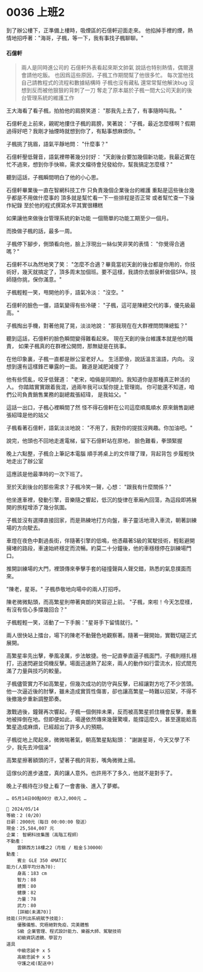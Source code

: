 # 0036 上班2

到了辦公樓下，正準備上樓時，吸煙區的石億軒迎面走來。
他掐掉手裡的煙，熱情地招呼著："海哥，子楓，等一下，我有事找子楓聊聊。"

#### 石億軒
> 兩人是同時進公司的
石億軒外表看起來斯文帥氣
說話也特别熱情，偶爾還會請他吃飯。
也因爲這些原因，子楓工作期間幫了他很多忙。
每次當他找自己請教程式的流程和數據結構時
子楓也沒有藏私
還常常幫他解決bug
沒想到反而被他狠狠的背刺了一刀
奪走了原本屬於子楓一間大公司天創的後台管理系統的維護工作
> 

王大海看了看子楓，拍拍他的肩膀笑道：
"那我先上去了，有事隨時叫我。"

石億軒走上前來，親昵地摟住子楓的肩膀，笑著說：
"子楓，最近怎麼樣啊？假期過得好吧？我剛才抽煙時就想到你了，有點事想麻煩你。"

子楓挑了挑眉，語氣平靜地問：
"什麼事？"

石億軒壓低聲音，語氣裡帶著幾分討好：
"天創後台要加幾個新功能，我最近實在忙不過來，想到你手快嘛，需求文檔待會兒發給你，幫我搞定怎麼樣？"

聽到這話，子楓瞬間明白了他的小心思。

石億軒畢業後一直在智網科技工作
只負責幾個企業後台的維護
重點是這些後台幾乎都是不用做什麼事的
頂多就是幫忙看一下一些排程是否正常
或者幫忙查一下操作紀錄
至於他的程式撰寫水平其實很糟糕

如果讓他來做後台管理系統的新功能
一個簡單的功能工期至少一個月。

而換做子楓的話，最多一周。

子楓停下腳步，側頭看向他，臉上浮現出一絲似笑非笑的表情：
"你覺得合適嗎？"

石億軒不以為然地笑了笑：
"怎麼不合適？畢竟當初天創的後台都是你用的，你技術好，幾天就搞定了，頂多周末加個班。要不這樣，我請你去御泉軒做個SPA，技師隨你挑，保你滿意。"

子楓輕輕一笑，甩開他的手，語氣冷淡：
"沒空。"

石億軒的臉色一僵，語氣變得有些冷硬：
"子楓，這可是陳總交代的事，優先級最高。"

子楓掏出手機，對著他晃了晃，淡淡地說：
"那我現在在大群裡問問陳總監？"

聽到這話，石億軒的臉色瞬間變得難看起來。
現在天創的後台維護本就是他的職責，
如果子楓真的在群裡公開問，那無疑是在挑事。

在他印象裏，子楓一直都是辦公室老好人。
生活節儉，說話溫言溫語，内向。
沒想到還有這樣鋒芒畢露的一面。
難道是減肥減傻了？

他有些慌亂，咬牙低聲道：
"老宋，咱倆是同期的。我知道你是那種真正幹活的人。
你踏踏實實跟着我混，過兩年我可以幫你提上管理崗。
你可能還不知道，咱們公司負責銷售業務的副總裁張紹瑋，
是我姑父。"

這話一出口，子楓心裡瞬間了然
怪不得石億軒在公司這麼順風順水
原來銷售副總張紹瑋是他的姑父

子楓看著石億軒，語氣淡淡地說：
"不用了，我對你的提拔沒興趣。你加油吧。"

說完，他頭也不回地走進電梯，留下石億軒站在原地，
臉色難看，拳頭緊握

晚上六點整，子楓合上筆記本電腦
順手將桌上的文件理了理，背起背包
步履輕快地走出了辦公室

這應該是他最準時的一次下班了。

至於天創後台的那些需求？子楓冷笑一聲，心想：
"跟我有什麼關係？"

他坐進車裡，發動引擎，音樂隨之響起，低沉的旋律在車廂內回蕩，為這段即將展開的旅程增添了幾分氛圍。

子楓並沒有選擇直接回家，而是熟練地打方向盤，車子靈活地滑入車流，朝著訓練場的方向駛去。

車燈在夜色中劃過長街，伴隨著引擎的低鳴，他憑藉著S級的駕駛技術，輕鬆避開擁堵的路段，車速始終穩定而流暢。約莫二十分鐘後，他的車穩穩停在訓練場門口。

推開訓練場的大門，裡頭傳來拳擊手套的碰撞聲與人聲交錯，熟悉的氣息撲面而來。

"陳老，星哥。"
子楓恭敬地向場中的兩人打招呼。

陳老微微點頭，而高繁星則帶著爽朗的笑容迎上前。
"子楓，來啦！今天怎麼樣，有沒有信心多撐幾回合？"

子楓輕輕一笑，活動了一下手腕："星哥手下留情就行。"

兩人很快站上擂台，場下的陳老不動聲色地觀察著。隨著一聲開始，實戰切磋正式展開。

高繁星率先出擊，拳風凌厲，步法敏捷。他一記直拳直逼子楓面門，子楓則穩扎穩打，迅速閃避並伺機反擊。場面迅速熱了起來，兩人的動作如行雲流水，招式間充滿了力量與技巧的較量。

子楓儘管實力不如高繁星，但幾次成功的防守與反擊，已經讓對方吃了不少苦頭。他一次逼近後的肘擊，雖未造成實質性傷害，卻也讓高繁星一時難以招架，不得不後撤幾步重新調整節奏。

激戰過後，鐘聲再次響起，子楓一個側摔未果，反而被高繁星抓住機會反擊，重重地被摔倒在地。但即便如此，場邊依然傳來幾聲驚嘆，能撐這麼久，甚至還能給高繁星造成麻煩，已經超出了許多人的預期。

子楓從地上爬起來，微微喘著氣，朝高繁星點點頭：
"謝謝星哥，今天又學了不少，我先去沖個澡"

高繁星擦著額頭的汗，望著子楓的背影，嘴角微微上揚。

這傢伙的進步速度，真的讓人意外。也許用不了多久，他就不是對手了。

晚上子楓待在沙發上看了一會書後、進入了夢鄉。

`… 05月14日00點00分 收入2,000元 …`

```
📰 2024/05/14
等級：2 (0/20)
日薪：2000元（每日 00:00:00 發送）
現金：25,584,007 元
企業： 智網科技集團（高階工程師）
不動產：
    雲錦西方18樓之2（月租 / 租金＄30000）
動產：
    賓士 GLE 350 4MATIC
能力(人類平均分為70):
    身高：183 cm
    智力：88
    體質：80
    健康：82
    力量：78
    武力：80
    [詳細(未滿70)]
技能(只列出系統賦予技能):
    優雅儀態、究極絕對免疫、完美體態
    S級 企業管理、程式設計能力、樂器大師、駕駛技術
    初級資訊透鏡、學習力
道具
    中級忠誠卡 x 5
    高級忠誠卡 x 5
    守護之戒(配送中)
```